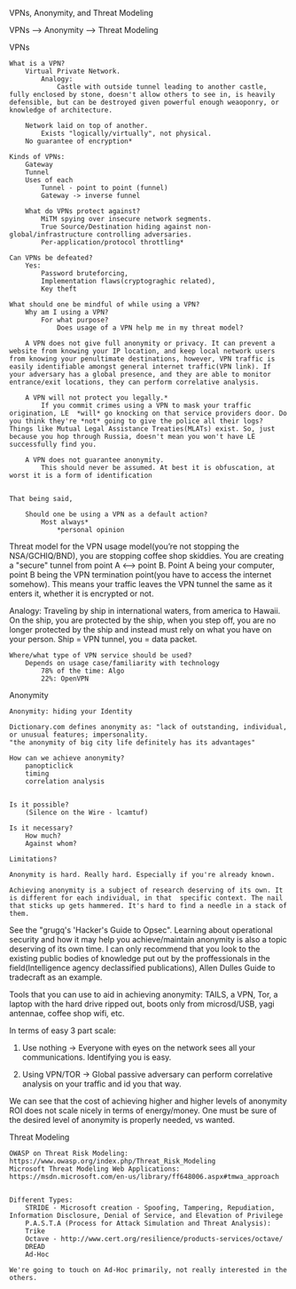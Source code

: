 
VPNs, Anonymity, and Threat Modeling

VPNs --> Anonymity --> Threat Modeling


VPNs

	What is a VPN?
		Virtual Private Network. 
			Analogy: 
				Castle with outside tunnel leading to another castle, fully enclosed by stone, doesn't allow others to see in, is heavily defensible, but can be destroyed given powerful enough weaoponry, or knowledge of architecture.

		Network laid on top of another. 
			Exists "logically/virtually", not physical.
		No guarantee of encryption*

	Kinds of VPNs:
		Gateway
		Tunnel
		Uses of each
			Tunnel - point to point (funnel)
			Gateway -> inverse funnel
	
		What do VPNs protect against?
			MiTM spying over insecure network segments.
			True Source/Destination hiding against non-global/infrastructure controlling adversaries.
			Per-application/protocol throttling*

	Can VPNs be defeated?
		Yes:
			Password bruteforcing, 
			Implementation flaws(cryptograghic related), 
			Key theft
	
	What should one be mindful of while using a VPN?
		Why am I using a VPN? 
			For what purpose?
				Does usage of a VPN help me in my threat model?

		A VPN does not give full anonymity or privacy. It can prevent a website from knowing your IP location, and keep local network users from knowing your penultimate destinations, however, VPN traffic is easily identifiable amongst general internet traffic(VPN link). If your adversary has a global presence, and they are able to monitor entrance/exit locations, they can perform correlative analysis. 

		A VPN will not protect you legally.*
			If you commit crimes using a VPN to mask your traffic origination, LE  *will* go knocking on that service providers door. Do you think they're *not* going to give the police all their logs? Things like Mutual Legal Assistance Treaties(MLATs) exist. So, just because you hop through Russia, doesn't mean you won't have LE successfully find you. 

		A VPN does not guarantee anonymity.
			This should never be assumed. At best it is obfuscation, at worst it is a form of identification


	That being said, 

		Should one be using a VPN as a default action?
			Most always* 
				*personal opinion


Threat model for the VPN usage model(you’re not stopping the NSA/GCHIQ/BND), you are stopping coffee shop skiddies. You are creating a "secure" tunnel from point A <--> point B. Point A being your computer, point B being the VPN termination point(you have to access the internet somehow). This means your traffic leaves the VPN tunnel the same as it enters it, whether it is encrypted or not. 

Analogy: 
	Traveling by ship in international waters, from america to Hawaii. On the ship, you are protected by the ship, when you step off, you are no longer protected by the ship and instead must rely on what you have on your person. Ship = VPN tunnel, you = data packet.

	Where/what type of VPN service should be used?
		Depends on usage case/familiarity with technology
			78% of the time: Algo
			22%: OpenVPN


Anonymity

	Anonymity: hiding your Identity

	Dictionary.com defines anonymity as: "lack of outstanding, individual, or unusual features; impersonality.
    "the anonymity of big city life definitely has its advantages"

    How can we achieve anonymity?
    	panopticlick
    	timing
    	correlation analysis


    Is it possible?
    	(Silence on the Wire - lcamtuf)

    Is it necessary?
    	How much?
    	Against whom?

    Limitations?

    Anonymity is hard. Really hard. Especially if you're already known. 

    Achieving anonymity is a subject of research deserving of its own. It is different for each individual, in that  specific context. The nail that sticks up gets hammered. It's hard to find a needle in a stack of them. 

See the "grugq's 'Hacker's Guide to Opsec". Learning about operational security and how it may help you achieve/maintain anonymity is also a topic deserving of its own time. I can only recommend that you look to the existing public bodies of knowledge put out by the proffessionals in the field(Intelligence agency declassified publications), Allen Dulles Guide to tradecraft as an example.

Tools that you can use to aid in achieving anonymity: TAILS, a VPN, Tor, a laptop with the hard drive ripped out, boots only from microsd/USB, yagi antennae, coffee shop wifi, etc.

In terms of easy 3 part scale:

1. Use nothing -> Everyone with eyes on the network sees all your communications. Identifying you is easy.

2. Using VPN/TOR -> Global passive adversary can perform correlative analysis on your traffic and id you that way. 

We can see that the cost of achieving higher and higher levels of anonymity ROI does not scale nicely in terms of energy/money. One must be sure of the desired level of anonymity is properly needed, vs wanted.



Threat Modeling

	OWASP on Threat Risk Modeling: https://www.owasp.org/index.php/Threat_Risk_Modeling
	Microsoft Threat Modeling Web Applications: https://msdn.microsoft.com/en-us/library/ff648006.aspx#tmwa_approach


	Different Types:
		STRIDE - Microsoft creation - Spoofing, Tampering, Repudiation, Information Disclosure, Denial of Service, and Elevation of Privilege
		P.A.S.T.A (Process for Attack Simulation and Threat Analysis):
		Trike 
		Octave - http://www.cert.org/resilience/products-services/octave/
		DREAD
		Ad-Hoc

	We're going to touch on Ad-Hoc primarily, not really interested in the others.




